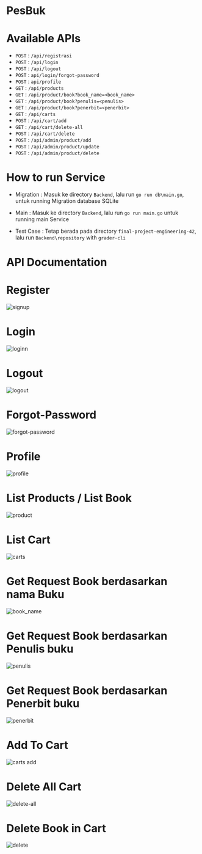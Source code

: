 # PesBuk

# Available APIs
* `POST` : `/api/registrasi`
* `POST` : `/api/login`
* `POST` : `/api/logout`
* `POST` : `api/login/forgot-password`
* `POST` : `api/profile`
* `GET`  : `/api/products`
* `GET`  : `/api/product/book?book_name=<book_name>`
* `GET`  : `/api/product/book?penulis=<penulis>`
* `GET`  : `/api/product/book?penerbit=<penerbit>`
* `GET`  : `/api/carts`
* `POST` : `/api/cart/add`
* `GET`  : `/api/cart/delete-all`
* `POST`  : `/api/cart/delete`
* `POST`  : `/api/admin/product/add`
* `POST`  : `/api/admin/product/update`
* `POST`  : `/api/admin/product/delete`

# How to run Service
* Migration : Masuk ke directory `Backend`, lalu run `go run db\main.go`, untuk running Migration database SQLite

* Main : Masuk ke directory `Backend`, lalu run `go run main.go` untuk running main Service

* Test Case : Tetap berada pada directory `final-project-engineering-42`, lalu run `Backend\repository` with `grader-cli`

# API Documentation

# Register
![signup](https://user-images.githubusercontent.com/100668235/175809219-4cf374cd-065f-42d5-8dba-643c83e2287e.PNG)


# Login
![loginn](https://user-images.githubusercontent.com/100668235/175809168-b5b9693f-8c62-46e2-99a5-17538cac20d9.PNG)


# Logout
![logout](https://user-images.githubusercontent.com/100668235/175809244-9b746261-79d2-47c3-930f-ff23c941f98c.PNG)


# Forgot-Password
![forgot-password](https://user-images.githubusercontent.com/100668235/175809155-4990654a-5288-4e62-80f2-cdadeeb1cd64.PNG)


# Profile
![profile](https://user-images.githubusercontent.com/100668235/175809212-865226cb-872f-40f1-adce-60bce3936f7c.PNG)


# List Products / List Book
![product](https://user-images.githubusercontent.com/100668235/175809200-78ea1574-bd22-45a7-9fb0-33f86c73af1c.PNG)


# List Cart
![carts](https://user-images.githubusercontent.com/100668235/175809102-b4b13ed8-f17f-45e5-a96d-52981282490a.PNG)


# Get Request Book berdasarkan nama Buku
![book_name](https://user-images.githubusercontent.com/100668235/175809072-33ae8155-ba77-430b-8610-615e7a0fa6a7.PNG)


# Get Request Book berdasarkan Penulis buku
![penulis](https://user-images.githubusercontent.com/100668235/175809191-9e4b06c4-d092-4849-b7ee-e13a6044c60b.PNG)


# Get Request Book berdasarkan Penerbit buku
![penerbit](https://user-images.githubusercontent.com/100668235/175809178-3b2ed2a9-72e2-4d47-9aea-717aaf1a6796.PNG)


# Add To Cart
![carts add](https://user-images.githubusercontent.com/100668235/175809087-ea17e8ac-0707-4204-a3e5-26fcadc6e9f4.PNG)


# Delete All Cart
![delete-all](https://user-images.githubusercontent.com/100668235/175809136-e21f7d40-df1b-44b4-a7bf-fd2d7dbb70cc.PNG)


# Delete Book in Cart
![delete](https://user-images.githubusercontent.com/100668235/175809118-29fbee67-770d-47bc-82f3-98de6eb34c67.PNG)


